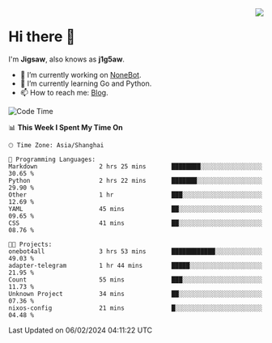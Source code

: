 <a href="#">
  <img align="right" src="https://github-readme-stats.vercel.app/api?username=j1g5awi&count_private=true&show_icons=true&title_color=80070B&text_color=B3B3B3&bg_color=212121&icon_color=80070B" />
</a>

# Hi there 👋

I'm **Jigsaw**, also knows as **j1g5aw**.

- 🔭 I’m currently working on [NoneBot](https://github.com/nonebot).
- 🌱 I’m currently learning Go and Python.
- 📫 How to reach me: [Blog](https://blog.maddestroyer.xyz/).

<!--START_SECTION:waka-->
![Code Time](http://img.shields.io/badge/Code%20Time-1%2C367%20hrs%2018%20mins-blue)

📊 **This Week I Spent My Time On** 

```text
🕑︎ Time Zone: Asia/Shanghai

💬 Programming Languages: 
Markdown                 2 hrs 25 mins       ████████░░░░░░░░░░░░░░░░░   30.65 % 
Python                   2 hrs 22 mins       ███████░░░░░░░░░░░░░░░░░░   29.90 % 
Other                    1 hr                ███░░░░░░░░░░░░░░░░░░░░░░   12.69 % 
YAML                     45 mins             ██░░░░░░░░░░░░░░░░░░░░░░░   09.65 % 
CSS                      41 mins             ██░░░░░░░░░░░░░░░░░░░░░░░   08.76 % 

🐱‍💻 Projects: 
onebot4all               3 hrs 53 mins       ████████████░░░░░░░░░░░░░   49.03 % 
adapter-telegram         1 hr 44 mins        █████░░░░░░░░░░░░░░░░░░░░   21.95 % 
Count                    55 mins             ███░░░░░░░░░░░░░░░░░░░░░░   11.73 % 
Unknown Project          34 mins             ██░░░░░░░░░░░░░░░░░░░░░░░   07.36 % 
nixos-config             21 mins             █░░░░░░░░░░░░░░░░░░░░░░░░   04.48 % 
```


 Last Updated on 06/02/2024 04:11:22 UTC
<!--END_SECTION:waka-->

